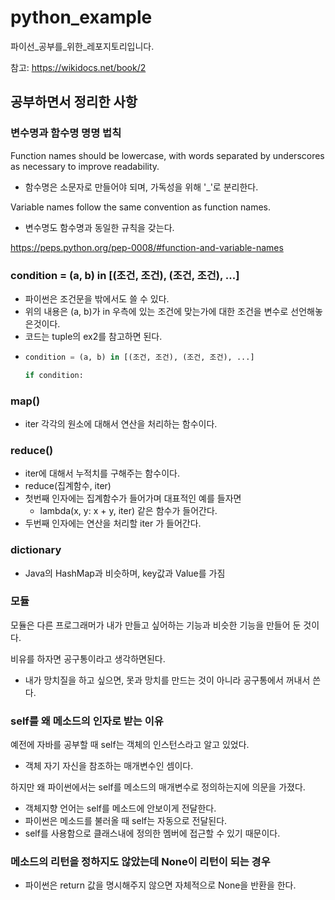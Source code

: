 # python_example
파이선_공부를_위한_레포지토리입니다.

참고: https://wikidocs.net/book/2

## 공부하면서 정리한 사항

### 변수명과 함수명 명명 법칙

Function names should be lowercase, with words separated by underscores as necessary to improve readability.
- 함수명은 소문자로 만들어야 되며, 가독성을 위해 '_'로 분리한다.

Variable names follow the same convention as function names.
- 변수명도 함수명과 동일한 규칙을 갖는다.

https://peps.python.org/pep-0008/#function-and-variable-names



### condition = (a, b) in [(조건, 조건), (조건, 조건), ...]

- 파이썬은 조건문을 밖에서도 쓸 수 있다.
- 위의 내용은 (a, b)가 in 우측에 있는 조건에 맞는가에 대한 조건을 변수로 선언해놓은것이다.
- 코드는 tuple의 ex2를 참고하면 된다.
- ~~~python
  condition = (a, b) in [(조건, 조건), (조건, 조건), ...]
  
  if condition:
  ~~~



### map()

- iter 각각의 원소에 대해서 연산을 처리하는 함수이다.



### reduce()

- iter에 대해서 누적치를 구해주는 함수이다.
- reduce(집계함수, iter)
- 첫번째 인자에는 집계함수가 들어가며 대표적인 예를 들자면
  - lambda(x, y: x + y, iter) 같은 함수가 들어간다.
- 두번째 인자에는 연산을 처리할 iter 가 들어간다.



### dictionary

- Java의 HashMap과 비슷하며, key값과 Value를 가짐



### 모듈

모듈은 다른 프로그래머가 내가 만들고 싶어하는 기능과 비슷한 기능을 만들어 둔 것이다.

비유를 하자면 공구통이라고 생각하면된다.

- 내가 망치질을 하고 싶으면, 못과 망치를 만드는 것이 아니라 공구통에서 꺼내서 쓴다.

### self를 왜 메소드의 인자로 받는 이유
예전에 자바를 공부할 때 self는 객체의 인스턴스라고 알고 있었다.
- 객체 자기 자신을 참조하는 매개변수인 셈이다.

하지만 왜 파이썬에서는 self를 메소드의 매개변수로 정의하는지에 의문을 가졌다.
- 객체지향 언어는 self를 메소드에 안보이게 전달한다.
- 파이썬은 메소드를 불러올 때 self는 자동으로 전달된다. 
- self를 사용함으로 클래스내에 정의한 멤버에 접근할 수 있기 때문이다.

### 메소드의 리턴을 정하지도 않았는데 None이 리턴이 되는 경우
- 파이썬은 return 값을 명시해주지 않으면 자체적으로 None을 반환을 한다.